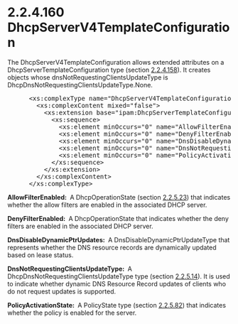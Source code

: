 <html dir="LTR" xmlns:mshelp="http://msdn.microsoft.com/mshelp" xmlns:ddue="http://ddue.schemas.microsoft.com/authoring/2003/5" xmlns:xlink="http://www.w3.org/1999/xlink" xmlns:tool="http://www.microsoft.com/tooltip">
 <body>
 <div id="header">
 <h1 class="heading">2.2.4.160 DhcpServerV4TemplateConfiguration</h1>
 </div>
 <div id="mainSection">
 <div id="mainBody">
 <div id="allHistory" class="saveHistory"></div>
 <div id="sectionSection0" class="section" name="collapseableSection">
 

<p>The DhcpServerV4TemplateConfiguration allows extended
attributes on a DhcpServerTemplateConfiguration type (section <a href="a5390f7f-31c4-4cff-9bf6-5d6af1bea886.md">2.2.4.158</a>). It creates
objects whose dnsNotRequestingClientsUpdateType is
DhcpDnsNotRequestingClientsUpdateType.None.</p>

<dl>
<dd>
<div><pre> &lt;xs:complexType name=&quot;DhcpServerV4TemplateConfiguration&quot;&gt;
   &lt;xs:complexContent mixed=&quot;false&quot;&gt;
     &lt;xs:extension base=&quot;ipam:DhcpServerTemplateConfiguration&quot;&gt;
       &lt;xs:sequence&gt;
         &lt;xs:element minOccurs=&quot;0&quot; name=&quot;AllowFilterEnabled&quot; type=&quot;ipam:DhcpOperationState&quot; /&gt;
         &lt;xs:element minOccurs=&quot;0&quot; name=&quot;DenyFilterEnabled&quot; type=&quot;ipam:DhcpOperationState&quot; /&gt;
         &lt;xs:element minOccurs=&quot;0&quot; name=&quot;DnsDisableDynamicPtrUpdatesType&quot; type=&quot;ipam:DnsDisableDynamicPtrUpdateType&quot; /&gt;
         &lt;xs:element minOccurs=&quot;0&quot; name=&quot;DnsNotRequestingClientsUpdateType&quot; type=&quot;ipam:DhcpDnsNotRequestingClientsUpdateType&quot; /&gt;
         &lt;xs:element minOccurs=&quot;0&quot; name=&quot;PolicyActivationState&quot; type=&quot;ipam:PolicyState&quot; /&gt;
       &lt;/xs:sequence&gt;
     &lt;/xs:extension&gt;
   &lt;/xs:complexContent&gt;
 &lt;/xs:complexType&gt;
</pre></div>
</dd></dl>

<p><b>AllowFilterEnabled: </b> A DhcpOperationState
(section <a href="19ec97f7-5122-4d70-ba6e-9443671c484e.md">2.2.5.23</a>) that
indicates whether the allow filters are enabled in the associated DHCP server.</p>

<p><b>DenyFilterEnabled: </b> A DhcpOperationState that
indicates whether the deny filters are enabled in the associated DHCP server.</p>

<p><b>DnsDisableDynamicPtrUpdates: </b> A
DnsDisableDynamicPtrUpdateType that represents whether the DNS resource records
are dynamically updated based on lease status.</p>

<p><b>DnsNotRequestingClientsUpdateType: </b> A
DhcpDnsNotRequestingClientsUpdateType type (section <a href="00278234-3bdc-4157-90ec-04a8a0e0d187.md">2.2.5.14</a>). It is used to
indicate whether dynamic DNS Resource Record updates of clients who do not
request updates is supported.</p>

<p><b>PolicyActivationState: </b> A PolicyState type
(section <a href="c0b8f274-718b-459e-9b82-dc136a8201a3.md">2.2.5.82</a>) that
indicates whether the policy is enabled for the server.</p>


 </div>
 </div>
 </div>
 </body>
</html>